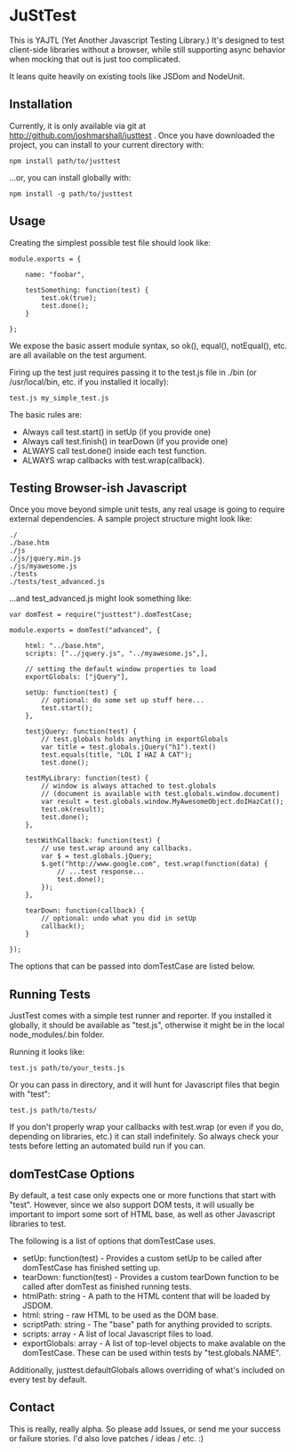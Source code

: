 JuStTest
=======
This is YAJTL (Yet Another Javascript Testing Library.) It's designed to
test client-side libraries without a browser, while still supporting
async behavior when mocking that out is just too complicated.

It leans quite heavily on existing tools like JSDom and NodeUnit.

Installation
------------
Currently, it is only available via git at
http://github.com/joshmarshall/justtest . Once you have downloaded the
project, you can install to your current directory with:

    npm install path/to/justtest

...or, you can install globally with:

    npm install -g path/to/justtest

Usage
-----
Creating the simplest possible test file should look like:

    module.exports = {

        name: "foobar",

        testSomething: function(test) {
            test.ok(true);
            test.done();
        }

    };

We expose the basic assert module syntax, so ok(), equal(),
notEqual(),  etc. are all available on the test argument.

Firing up the test just requires passing it to the test.js file in
./bin (or /usr/local/bin, etc. if you installed it locally):

    test.js my_simple_test.js

The basic rules are:

* Always call test.start() in setUp (if you provide one)
* Always call test.finish() in tearDown (if you provide one)
* ALWAYS call test.done() inside each test function.
* ALWAYS wrap callbacks with test.wrap(callback).

Testing Browser-ish Javascript
------------------------------
Once you move beyond simple unit tests, any real usage is going to require
external dependencies. A sample project structure might look like:

    ./
    ./base.htm
    ./js
    ./js/jquery.min.js
    ./js/myawesome.js
    ./tests
    ./tests/test_advanced.js

...and test\_advanced.js might look something like:

    var domTest = require("justtest").domTestCase;

    module.exports = domTest("advanced", {

        html: "../base.htm",
        scripts: ["../jquery.js", "../myawesome.js",],

        // setting the default window properties to load
        exportGlobals: ["jQuery"],

        setUp: function(test) {
            // optional: do some set up stuff here...
            test.start();
        },

        testjQuery: function(test) {
            // test.globals holds anything in exportGlobals
            var title = test.globals.jQuery("h1").text()
            test.equals(title, "LOL I HAZ A CAT");
            test.done();

        testMyLibrary: function(test) {
            // window is always attached to test.globals
            // (document is available with test.globals.window.document)
            var result = test.globals.window.MyAwesomeObject.doIHazCat();
            test.ok(result);
            test.done();
        },

        testWithCallback: function(test) {
            // use test.wrap around any callbacks.
            var $ = test.globals.jQuery;
            $.get("http://www.google.com", test.wrap(function(data) {
                // ...test response...
                test.done();
            });
        },

        tearDown: function(callback) {
            // optional: undo what you did in setUp
            callback();
        }

    });

The options that can be passed into domTestCase are listed below.

Running Tests
-------------
JustTest comes with a simple test runner and reporter. If you
installed it globally, it should be available as "test.js", otherwise
it might be in the local node\_modules/.bin folder.

Running it looks like:

    test.js path/to/your_tests.js

Or you can pass in directory, and it will hunt for Javascript files
that begin with "test":

    test.js path/to/tests/

If you don't properly wrap your callbacks with test.wrap (or even
if you do, depending on libraries, etc.) it can stall indefinitely.
So always check your tests before letting an automated build run if
you can.

domTestCase Options
-------------------
By default, a test case only expects one or more functions that start
with "test". However, since we also support DOM tests, it will usually be
important to import some sort of HTML base, as well as other Javascript
libraries to test.

The following is a list of options that domTestCase uses.

* setUp: function(test) - Provides a custom setUp to be called after
  domTestCase has finished setting up.
* tearDown: function(test) - Provides a custom tearDown function to be
  called after domTest as finished running tests.
* htmlPath: string - A path to the HTML content that will be loaded by JSDOM.
* html: string - raw HTML to be used as the DOM base.
* scriptPath: string - The "base" path for anything provided to scripts.
* scripts: array - A list of local Javascript files to load.
* exportGlobals: array - A list of top-level objects to make avalable on the
  domTestCase. These can be used within tests by "test.globals.NAME".

Additionally, justtest.defaultGlobals allows overriding of what's included
on every test by default.

Contact
-------
This is really, really alpha. So please add Issues, or send me your
success or failure stories. I'd also love patches / ideas / etc. :)
